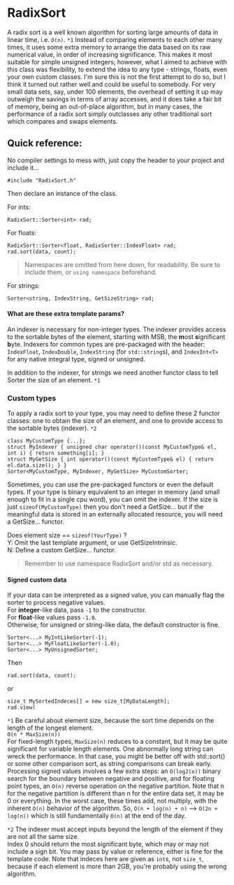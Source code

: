 # RadixSort

A radix sort is a well known algorithm for sorting large amounts of data in linear time, i.e. `O(n)`. `*1`
Instead of comparing elements to each other many times, it uses some extra memory to arrange the data based on its raw
numerical value, in order of increasing significance. This makes it most suitable for simple unsigned integers; however, what I aimed
to achieve with this class was flexibility, to extend the idea to any type - strings, floats, even your own custom classes.
I'm sure this is not the first attempt to do so, but I think it turned out rather well and could be useful to somebody.
For very small data sets, say, under 100 elements, the overhead of setting it up may outweigh the savings in terms of array
accesses, and it does take a fair bit of memory, being an out-of-place algorithm, but in many cases, the performance of a radix
sort simply outclasses any other traditional sort which compares and swaps elements.


## Quick reference:

No compiler settings to mess with, just copy the header to your project and include it...

    #include "RadixSort.h"

Then declare an instance of the class.  
  
For ints:

    RadixSort::Sorter<int> rad;

For floats:

    RadixSort::Sorter<float, RadixSorter::IndexFloat> rad; 
    rad.sort(data, count);


>Namespaces are omitted from here down, for readability. Be sure to include them, or `using namespace` beforehand.

For strings:  

    Sorter<string, IndexString, GetSizeString> rad;


#### What are these extra template params?

An indexer is necessary for non-integer types. The indexer provides access to the sortable bytes of the element, starting with MSB, the **m**ost **s**ignificant **b**yte. Indexers for common types are pre-packaged with the header: `IndexFloat`, `IndexDouble`, `IndexString` (for `std::string`s), and `IndexInt<T>` for any native integral type, signed or unsigned.

In addition to the indexer, for strings we need another functor class to tell Sorter the size of an element. `*1`

### Custom types

To apply a radix sort to your type, you may need to define these 2 functor classes:
one to obtain the size of an element, and one to provide access to the sortable bytes (indexer). `*2`


    class MyCustomType {...};
    struct MyIndexer { unsigned char operator()(const MyCustomType& el, int i) { return something[i]; } 
    struct MyGetSize { int operator()(const MyCustomType& el) { return el.data.size(); } }
    Sorter<MyCustomType, MyIndexer, MyGetSize> MyCustomSorter;

Sometimes, you can use the pre-packaged functors or even the default types.
If your type is binary equivalent to an integer in memory (and small enough to fit in a single cpu word),
you can omit the indexer. If the size is just `sizeof(MyCustomType)` then you don't need a GetSize...
but if the meaningful data is stored in an externally allocated resource, you will need a GetSize... functor.

Does element size == `sizeof(YourType)` ?  
   Y: Omit the last template argument, or use GetSizeIntrinsic.  
   N: Define a custom GetSize... functor.

	
	
> Remember to use namespace RadixSort and/or std as necessary.
	  

#### Signed custom data
If your data can be interpreted as a signed value, you can manually flag the sorter to process negative values.  
For **integer**-like data, pass `-1` to the constructor.  
For **float**-like values pass `-1.0`.  
Otherwise, for unsigned or string-like data, the default constructor is fine.

    Sorter<...> MyIntLikeSorter(-1);
    Sorter<...> MyFloatLikeSorter(-1.0);
    Sorter<...> MyUnsignedSorter;
    


Then

    rad.sort(data, count);

or

    size_t MySortedIndeces[] = new size_t[MyDataLength];
    rad.view(



`*1` Be careful about element size, because the sort time depends on the length of the longest element.  
`O(n * MaxSize(n))`  
For fixed-length types, `MaxSize(n)` reduces to a constant, but it may be quite significant for variable length elements.
One abnormally long string can wreck the performance. In that case, you might be better off with std::sort()
or some other comparison sort, as string comparisons can break early.  
Processing signed values involves a few extra steps: an `O(log2(n))` binary search for the boundary between negative and positive,
and for floating point types, an `O(n)` reverse operation on the negative partition.
Note that n for the negative partition is different than n for the entire data set, it may be 0 or everything.
In the worst case, these times add, not multiply, with the inherent `O(n)` behavior of the algorithm.
So, `O(n + log(n) + n)` --> `O(2n + log(n))`  which is still fundamentally `O(n)` at the end of the day.
    
`*2` The indexer must accept inputs beyond the length of the element if they are not all the same size.  
Index 0 should return the most significant byte, which may or may not include a sign bit. You may pass by value or reference, either is fine for the template code. Note that indeces here are given as `int`s, not `size_t`, because if each element is more than 2GB, you're probably using the wrong algorithm.

